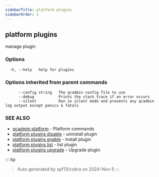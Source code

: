 ```yaml
---
sidebarTitle: platform plugins
sidebarOrder: 1
---
```


## platform plugins

manage plugin

### Options

```
  -h, --help   help for plugins
```

### Options inherited from parent commands

```
      --config string   The qcadmin config file to use
      --debug           Prints the stack trace if an error occurs
      --silent          Run in silent mode and prevents any qcadmin log output except panics & fatals
```

### SEE ALSO

* [qcadmin platform](platform.md)	 - Platform commands
* [platform plugins disable](platform_plugins_disable.md)	 - uninstall plugin
* [platform plugins enable](platform_plugins_enable.md)	 - install plugin
* [platform plugins list](platform_plugins_list.md)	 - list plugin
* [platform plugins upgrade](platform_plugins_upgrade.md)	 - Upgrade plugin

::: tip
>Auto generated by spf13/cobra on 2024-Nov-5
:::